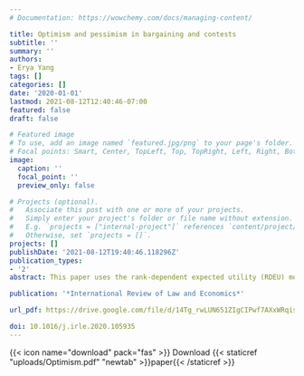 ```yaml
---
# Documentation: https://wowchemy.com/docs/managing-content/

title: Optimism and pessimism in bargaining and contests
subtitle: ''
summary: ''
authors:
- Erya Yang
tags: []
categories: []
date: '2020-01-01'
lastmod: 2021-08-12T12:40:46-07:00
featured: false
draft: false

# Featured image
# To use, add an image named `featured.jpg/png` to your page's folder.
# Focal points: Smart, Center, TopLeft, Top, TopRight, Left, Right, BottomLeft, Bottom, BottomRight.
image:
  caption: ''
  focal_point: ''
  preview_only: false

# Projects (optional).
#   Associate this post with one or more of your projects.
#   Simply enter your project's folder or file name without extension.
#   E.g. `projects = ["internal-project"]` references `content/project/deep-learning/index.md`.
#   Otherwise, set `projects = []`.
projects: []
publishDate: '2021-08-12T19:40:46.118296Z'
publication_types:
- '2'
abstract: This paper uses the rank-dependent expected utility (RDEU) model to capture the effects of optimism and pessimism on the choice between a settlement and a trial. These two legal procedures are described as a bargaining game and a contest game, respectively. My models predict that a trial occurs if the aggregate optimism premium in a contest AOPC is sufficiently high. I also find that the APOC tends to be higher for close cases. Such predictions are consistent with the Priest-Klein empirical observation that a plaintiff’s winning probability is often near 50% in many areas of civil litigation. I also show that the highest levels of effort in both a bargaining game and a contest game are exerted when one is moderately optimistic. However, excessive optimism will reduce one's effort level, and hence, one's winning rate. As a result, when faced with an excessively optimistic party, a neutral party may prefer a contest over bargaining. 

publication: '*International Review of Law and Economics*'

url_pdf: https://drive.google.com/file/d/14Tg_rwLUN651ZIgCIPwf7AXxWRqisXwe/view?usp=sharing

doi: 10.1016/j.irle.2020.105935
---
```


{{< icon name="download" pack="fas" >}} Download {{< staticref "uploads/Optimism.pdf" "newtab" >}}paper{{< /staticref >}}